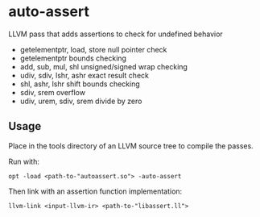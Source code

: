 # auto-assert
LLVM pass that adds assertions to check for undefined behavior

* getelementptr, load, store null pointer check
* getelementptr bounds checking
* add, sub, mul, shl unsigned/signed wrap checking
* udiv, sdiv, lshr, ashr exact result check
* shl, ashr, lshr shift bounds checking
* sdiv, srem overflow
* udiv, urem, sdiv, srem divide by zero

## Usage

Place in the tools directory of an LLVM source tree to compile the passes.

Run with:

    opt -load <path-to-"autoassert.so"> -auto-assert

Then link with an assertion function implementation:

    llvm-link <input-llvm-ir> <path-to-"libassert.ll">


